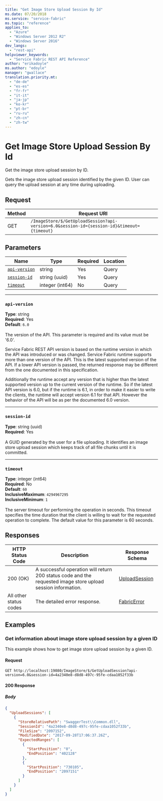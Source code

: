 ```yaml
---
title: "Get Image Store Upload Session By Id"
ms.date: 07/20/2018
ms.service: "service-fabric"
ms.topic: "reference"
applies_to: 
  - "Azure"
  - "Windows Server 2012 R2"
  - "Windows Server 2016"
dev_langs: 
  - "rest-api"
helpviewer_keywords: 
  - "Service Fabric REST API Reference"
author: "erikadoyle"
ms.author: "edoyle"
manager: "gwallace"
translation.priority.mt: 
  - "de-de"
  - "es-es"
  - "fr-fr"
  - "it-it"
  - "ja-jp"
  - "ko-kr"
  - "pt-br"
  - "ru-ru"
  - "zh-cn"
  - "zh-tw"
---
```

# Get Image Store Upload Session By Id
Get the image store upload session by ID.

Gets the image store upload session identified by the given ID. User can query the upload session at any time during uploading. 


## Request
| Method | Request URI |
| ------ | ----------- |
| GET | `/ImageStore/$/GetUploadSession?api-version=6.0&session-id={session-id}&timeout={timeout}` |


## Parameters
| Name | Type | Required | Location |
| --- | --- | --- | --- |
| [`api-version`](#api-version) | string | Yes | Query |
| [`session-id`](#session-id) | string (uuid) | Yes | Query |
| [`timeout`](#timeout) | integer (int64) | No | Query |

____
### `api-version`
__Type__: string <br/>
__Required__: Yes<br/>
__Default__: `6.0` <br/>
<br/>
The version of the API. This parameter is required and its value must be '6.0'.

Service Fabric REST API version is based on the runtime version in which the API was introduced or was changed. Service Fabric runtime supports more than one version of the API. This is the latest supported version of the API. If a lower API version is passed, the returned response may be different from the one documented in this specification.

Additionally the runtime accept any version that is higher than the latest supported version up to the current version of the runtime. So if the latest API version is 6.0, but if the runtime is 6.1, in order to make it easier to write the clients, the runtime will accept version 6.1 for that API. However the behavior of the API will be as per the documented 6.0 version.


____
### `session-id`
__Type__: string (uuid) <br/>
__Required__: Yes<br/>
<br/>
A GUID generated by the user for a file uploading. It identifies an image store upload session which keeps track of all file chunks until it is committed.

____
### `timeout`
__Type__: integer (int64) <br/>
__Required__: No<br/>
__Default__: `60` <br/>
__InclusiveMaximum__: `4294967295` <br/>
__InclusiveMinimum__: `1` <br/>
<br/>
The server timeout for performing the operation in seconds. This timeout specifies the time duration that the client is willing to wait for the requested operation to complete. The default value for this parameter is 60 seconds.

## Responses

| HTTP Status Code | Description | Response Schema |
| --- | --- | --- |
| 200 (OK) | A successful operation will return 200 status code and the requested image store upload session information.<br/> | [UploadSession](sfclient-v63-model-uploadsession.md) |
| All other status codes | The detailed error response.<br/> | [FabricError](sfclient-v63-model-fabricerror.md) |

## Examples

### Get information about image store upload session by a given ID

This example shows how to get image store upload session by a given ID.

#### Request
```
GET http://localhost:19080/ImageStore/$/GetUploadSession?api-version=6.0&session-id=4a2340e8-d8d8-497c-95fe-cdaa1052f33b
```

#### 200 Response
##### Body
```json
{
  "UploadSessions": [
    {
      "StoreRelativePath": "SwaggerTest\\Common.dll",
      "SessionId": "4a2340e8-d8d8-497c-95fe-cdaa1052f33b",
      "FileSize": "2097152",
      "ModifiedDate": "2017-09-28T17:06:37.26Z",
      "ExpectedRanges": [
        {
          "StartPosition": "0",
          "EndPosition": "402128"
        },
        {
          "StartPosition": "730105",
          "EndPosition": "2097151"
        }
      ]
    }
  ]
}
```

